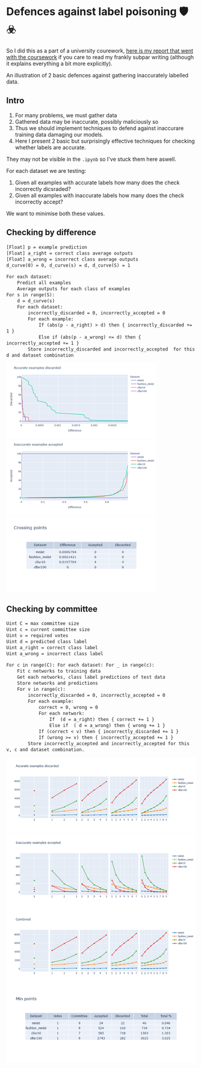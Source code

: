 # Defences against label poisoning 🛡️☣️

So I did this as a part of a university courework, [here is my report that went with the coursework](https://docs.google.com/document/d/1xGeCsTluex3-LeXJUQFmcZaMPhFfNahzu_bGJQOA2bs/edit?usp=sharing) if you care to read my frankly subpar writing (although it explains everything a bit more explicitly).

An illustration of 2 basic defences against gathering inaccurately labelled data.

## Intro

1. For many problems, we must gather data
2. Gathered data may be inaccurate, possibly maliciously so
3. Thus we should implement techniques to defend against inaccurare training data damaging our models.
4. Here I present 2 basic but surprisingly effective techniques for checking whether labels are accurate.

They may not be visible in the `.ipynb` so I've stuck them here aswell.

For each dataset we are testing: 
1. Given all examples with accurate labels how many does the check incorrectly dicsraded?
2. Given all examples with inaccurate labels how many does the check incorrectly accept?

We want to minimise both these values.

## Checking by difference
```
[Float] p = example prediction
[Float] a_right = correct class average outputs
[Float] a_wrong = incorrect class average outputs
d_curve(0) = 0, d_curve(s) = d, d_curve(S) = 1
```
```
For each dataset:
    Predict all examples
    Average outputs for each class of examples
For s in range(S):
    d = d_curve(s)
    For each dataset:
        incorrectly_discarded = 0, incorrectly_accepted = 0
        For each example:
            If (abs(p - a_right) > d) then { incorrectly_discarded += 1 }
            Else if (abs(p - a_wrong) <= d) then { incorrectly_accepted += 1 }
        Store incorrectly_discarded and incorrectly_accepted  for this d and dataset combination

```

<img height="200" src="https://github.com/JonathanWoollett-Light/defences-against-label-poisoning/blob/main/results/checking-by-difference/accurate-examples-discarded.png">
<img height="200" src="https://github.com/JonathanWoollett-Light/defences-against-label-poisoning/blob/main/results/checking-by-difference/inaccurate-examples-accepted.png">
<img height="200" src="https://github.com/JonathanWoollett-Light/defences-against-label-poisoning/blob/main/results/checking-by-difference/crossing-points.png">

## Checking by committee
```
Uint C = max committee size
Uint c = current committee size
Uint v = required votes
Uint d = predicted class label
Uint a_right = correct class label
Uint a_wrong = incorrect class label
```
```
For c in range(C): For each dataset: For _ in range(c):
    Fit c networks to training data
    Get each networks, class label predictions of test data
    Store networks and predictions
    For v in range(c):
        incorrectly_discarded = 0, incorrectly_accepted = 0
        For each example:
            correct = 0, wrong = 0
            For each network:
                If  (d = a_right) then { correct += 1 }
                Else if  ( d = a_wrong) then { wrong += 1 }
            If (correct < v) then { incorrectly_discarded += 1 }
            If (wrong >= v) then { incorrectly_accepted += 1 }
        Store incorrectly_accepted and incorrectly_accepted for this v, c and dataset combination.

```

<img height="200" src="https://github.com/JonathanWoollett-Light/defences-against-label-poisoning/blob/main/results/checking-by-committee/accurate-examples-discarded.png">
<img height="200" src="https://github.com/JonathanWoollett-Light/defences-against-label-poisoning/blob/main/results/checking-by-committee/inaccurate-examples-accepted.png">
<img height="200" src="https://github.com/JonathanWoollett-Light/defences-against-label-poisoning/blob/main/results/checking-by-committee/combined.png">
<img height="200" src="https://github.com/JonathanWoollett-Light/defences-against-label-poisoning/blob/main/results/checking-by-committee/min-points.png">
